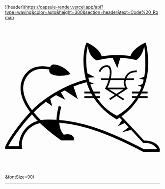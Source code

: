 
<!--
**chan727v/chan727v** is a ✨ _special_ ✨ repository because its `README.md` (this file) appears on your GitHub profile.

Here are some ideas to get you started:

- 🔭 I’m currently working on ...
- 🌱 I’m currently learning ...
- 👯 I’m looking to collaborate on ...
- 🤔 I’m looking for help with ...
- 💬 Ask me about ...
- 📫 How to reach me: ...
- 😄 Pronouns: ...
- ⚡ Fun fact: ...
-->

![header](https://capsule-render.vercel.app/api?type=waving&color=auto&height=300&section=header&text=Code%20_Roman<svg role="img" viewBox="0 0 24 24" xmlns="http://www.w3.org/2000/svg"><title>Apache Tomcat</title><path d="M12.66 3.494c-.377.637-.544 2.114-.502 3.162l-.005.004c.036.946.165 1.816.372 2.615-3.096.767-6.466 2.795-8.352 4.754-.882-1.19-1.232-2.168-1.336-2.908-.131-.936.092-1.794.646-2.482.867-1.077 2.098-1.153 3.365-.94-.025.2.001.391.081.51.335.494 2.135.668 3.21.189-.793-1.112-2.4-1.654-2.844-1.437a.762.762 0 00-.335.359c-.438-.078-.873-.137-1.19-.134-1.117.008-1.971.398-2.61 1.193-.628.78-.882 1.747-.734 2.8.14.996.633 2.055 1.46 3.154-.138.147-.27.293-.398.436C1.473 17.023 0 19.44 0 19.842v.207h2.658l-.046-.246c-.15-.793.15-1.785.763-2.526.386-.465 1.024-.996 2.027-1.241.891.87 2.027 1.794 3.291 2.685h1.976v-.208a.678.678 0 00-.327-.577c-.312-.204-.794-.232-1.237-.081-.421-.47-.658-1.098-.709-1.877 4.287.38 8.388 2.11 13.015 4.528h2.546l.033-.167c.048-.237-.082-.556-.346-.851-.456-.51-1.349-.752-2.095-.734-.514-.612-3.342-3.591-3.507-3.765a9.626 9.626 0 002.673-2.847h1.388v-.298H20.89a9.81 9.81 0 00.223-.419h.989v-.299h-.845c.628-1.359.975-2.918.942-4.625l.003.002c-.002-.468-.147-2.445-.415-2.989-.726.276-2.047 1.17-2.346 2.084a14.557 14.557 0 00-4.463.056c-.237-.984-1.423-1.736-2.318-2.16zm.164.577c.211 1.148.593 1.869 1.42 2.223.734-.21 1.58-.34 2.448-.388l.717 1.571.46-1.585c.876.029 1.736.142 2.485.349.762-.554 1.057-1.4 1.218-2.138.202.86.178 2.717.18 2.717a9.883 9.883 0 01-.158 1.988l-.824.35.726.11a9.19 9.19 0 01-.198.714l-.703.205.56.201c-.094.253-.2.5-.314.738h-1.16v.299h1.008a8.788 8.788 0 01-.238.419h-.77v.298h.583a8.634 8.634 0 01-2.921 2.748c-1.334-.664-2.341-1.634-3.079-2.748h.446v-.298h-.636a9.195 9.195 0 01-.236-.419h.872v-.299h-1.026a10.12 10.12 0 01-.46-1.094l.522-.147-.659-.263c-.066-.215-.127-.43-.18-.646l1.015-.069-1.16-.615c-.282-1.563-.225-3.08.062-4.221zm2.946 2.97c-.89 0-1.24.909-1.255.948l.252.094c.012-.033.302-.773 1.003-.773.154 0 .262.062.34.195.182.314.152.933 0 1.58h-1.227v.269h1.159a5.679 5.679 0 01-.496 1.225l-.064.112 1.537.967-.865.57.148.224.967-.637 1.043.681.143-.228-.967-.598 1.518-.986v-.001c-.318-.47-.42-.872-.286-1.329h.108l1.167-.001.002-.268h-1.175c.216-.51.52-.968 1.602-.968v-.27c-.999 0-1.596.397-1.883 1.238h-2.154c.15-.672.177-1.333-.046-1.715a.63.63 0 00-.57-.33zm.55 2.313h2.126c-.095.304-.057.763.178 1.157h-2.737c.166-.334.32-.74.433-1.157zm-3.683.321c.155.515.344.997.562 1.451h-.91v.299h1.06c.075.142.153.282.233.419H12.29v.298h1.478c.91 1.416 2.14 2.499 3.534 3.318a9.45 9.45 0 00.456-.28l.362.39-.61.938 1.04-.474.606.652-1.019.776 1.403-.363 1.905 2.05.16-.014c1.007-.086 1.58.46 1.73.63.112.124.179.237.215.326h-2.036c-4.67-2.437-8.771-4.155-13.127-4.53.01-.607.117-1.293.324-2.058l-.4-.108c-.213.786-.325 1.497-.338 2.134-.454-.03-.91-.046-1.371-.046-.391 0-.747.036-1.072.1a14.771 14.771 0 01-1.09-1.21c.546-.57 1.19-1.123 1.893-1.643l.967.668-.316-1.128c.297-.2.603-.394.914-.58l1.434.73-.673-1.162c.198-.106.398-.21.598-.31l2.007 1.346-.66-1.952a15.32 15.32 0 012.034-.667zm3.492 1.105h2.22l-1.084.715zM4.153 14.675c.273.337.577.678.91 1.021a4.104 4.104 0 00-2.007 1.316c-.629.76-.962 1.762-.886 2.622H.495c.337-.728 1.677-2.833 3.658-4.959z"/></svg>&fontSize=90)

<hr />
